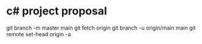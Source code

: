 # c# project proposal

git branch -m master main
git fetch origin
git branch -u origin/main main
git remote set-head origin -a
